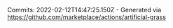 Commits: 2022-02-12T14:47:25.150Z - Generated via https://github.com/marketplace/actions/artificial-grass
<br>
